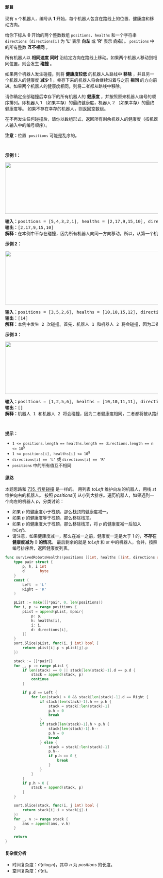 #### 题目  

<p>现有 <code>n</code> 个机器人，编号从 <strong>1</strong> 开始，每个机器人包含在路线上的位置、健康度和移动方向。</p>

<p>给你下标从 <strong>0</strong> 开始的两个整数数组 <code>positions</code>、<code>healths</code> 和一个字符串 <code>directions</code>（<code>directions[i]</code> 为 <strong>&#39;L&#39;</strong> 表示 <strong>向左</strong> 或 <strong>&#39;R&#39;</strong> 表示 <strong>向右</strong>）。 <code>positions</code> 中的所有整数 <strong>互不相同</strong> 。</p>

<p>所有机器人以 <strong>相同速度</strong> <strong>同时</strong> 沿给定方向在路线上移动。如果两个机器人移动到相同位置，则会发生 <strong>碰撞</strong> 。</p>

<p>如果两个机器人发生碰撞，则将 <strong>健康度较低</strong> 的机器人从路线中 <strong>移除</strong> ，并且另一个机器人的健康度 <strong>减少 1</strong> 。幸存下来的机器人将会继续沿着与之前 <strong>相同</strong> 的方向前进。如果两个机器人的健康度相同，则将二者都从路线中移除。</p>

<p>请你确定全部碰撞后幸存下的所有机器人的 <strong>健康度</strong> ，并按照原来机器人编号的顺序排列。即机器人 1 （如果幸存）的最终健康度，机器人 2 （如果幸存）的最终健康度等。 如果不存在幸存的机器人，则返回空数组。</p>

<p>在不再发生任何碰撞后，请你以数组形式，返回所有剩余机器人的健康度（按机器人输入中的编号顺序）。</p>

<p><strong>注意：</strong>位置  <code>positions</code> 可能是乱序的。</p>

<p> </p>

<p><strong>示例 1：</strong></p>

<p><img height="169" src="https://assets.leetcode.com/uploads/2023/05/15/image-20230516011718-12.png" width="808"/></p>

<pre><strong>输入：</strong>positions = [5,4,3,2,1], healths = [2,17,9,15,10], directions = &#34;RRRRR&#34;
<strong>输出：</strong>[2,17,9,15,10]
<strong>解释：</strong>在本例中不存在碰撞，因为所有机器人向同一方向移动。所以，从第一个机器人开始依序返回健康度，[2, 17, 9, 15, 10] 。
</pre>

<p><strong>示例 2：</strong></p>

<p><img height="176" src="https://assets.leetcode.com/uploads/2023/05/15/image-20230516004433-7.png" width="717"/></p>

<pre><strong>输入：</strong>positions = [3,5,2,6], healths = [10,10,15,12], directions = &#34;RLRL&#34;
<strong>输出：</strong>[14]
<strong>解释：</strong>本例中发生 2 次碰撞。首先，机器人 1 和机器人 2 将会碰撞，因为二者健康度相同，二者都将被从路线中移除。接下来，机器人 3 和机器人 4 将会发生碰撞，由于机器人 4 的健康度更小，则它会被移除，而机器人 3 的健康度变为 15 - 1 = 14 。仅剩机器人 3 ，所以返回 [14] 。
</pre>

<p><strong>示例 3：</strong></p>

<p><img height="172" src="https://assets.leetcode.com/uploads/2023/05/15/image-20230516005114-9.png" width="732"/></p>

<pre><strong>输入：</strong>positions = [1,2,5,6], healths = [10,10,11,11], directions = &#34;RLRL&#34;
<strong>输出：</strong>[]
<strong>解释：</strong>机器人 1 和机器人 2 将会碰撞，因为二者健康度相同，二者都将被从路线中移除。机器人 3 和机器人 4 将会碰撞，因为二者健康度相同，二者都将被从路线中移除。所以返回空数组 [] 。</pre>

<p> </p>

<p><strong>提示：</strong></p>

<ul>
	<li><code>1 &lt;= positions.length == healths.length == directions.length == n &lt;= 10<sup>5</sup></code></li>
	<li><code>1 &lt;= positions[i], healths[i] &lt;= 10<sup>9</sup></code></li>
	<li><code>directions[i] == &#39;L&#39;</code> 或 <code>directions[i] == &#39;R&#39;</code></li>
	<li><code>positions</code> 中的所有值互不相同</li>
</ul>
 
#### 思路  

本题思路和 [735. 行星碰撞](https://leetcode.cn/problems/asteroid-collision/) 是一样的。
用列表 $\textit{toLeft}$ 维护向左的机器人，用栈 $\textit{st}$ 维护向右的机器人。
按照 $\textit{positions}[i]$ 从小到大排序。遍历机器人，如果遇到一个向左的机器人 $p$，分类讨论：
- 如果 $p$ 的健康度小于栈顶，那么栈顶的健康度减一。
- 如果 $p$ 的健康度等于栈顶，那么移除栈顶。
- 如果 $p$ 的健康度大于栈顶，那么移除栈顶，将 $p$ 的健康度减一后加入 $\textit{toLeft}$。
- 请注意，如果健康度减一，那么在减一之前，健康度一定是大于 $1$ 的，**不存在健康度减为** $0$ **的情况**。
  最后剩余的就是 $\textit{toLeft}$ 和 $\textit{st}$ 中的机器人，合并，按照编号排序后，返回健康度列表。

```go  
func survivedRobotsHealths(positions []int, healths []int, directions string) (ans []int) {
	type pair struct {
		p, h, i int
		d       byte
	}
	const (
		Left  = 'L'
		Right = 'R'
	)

	pList := make([]*pair, 0, len(positions))
	for i, p := range positions {
		pList = append(pList, &pair{
			p: p,
			h: healths[i],
			i: i,
			d: directions[i],
		})
	}
	sort.Slice(pList, func(i, j int) bool {
		return pList[i].p < pList[j].p
	})

	stack := []*pair{}
	for _, p := range pList {
		if len(stack) == 0 || stack[len(stack)-1].d == p.d {
			stack = append(stack, p)
			continue
		}

		if p.d == Left {
			for len(stack) > 0 && stack[len(stack)-1].d == Right {
				if stack[len(stack)-1].h == p.h {
					stack = stack[:len(stack)-1]
					p.h = 0
					break
				}
				if stack[len(stack)-1].h > p.h {
					stack[len(stack)-1].h--
					p.h = 0
					break
				} else {
					stack = stack[:len(stack)-1]
					p.h--
					if p.h == 0 {
						break
					}
				}
			}
		}
		if p.h > 0 {
			stack = append(stack, p)
		}
	}

	sort.Slice(stack, func(i, j int) bool {
		return stack[i].i < stack[j].i
	})
	for _, v := range stack {
		ans = append(ans, v.h)
	}

	return
}
```

#### 复杂度分析  

- 时间复杂度：$\mathcal{O}(n\log n)$，其中 $n$ 为 $\textit{positions}$ 的长度。
- 空间复杂度：$\mathcal{O}(n)$。